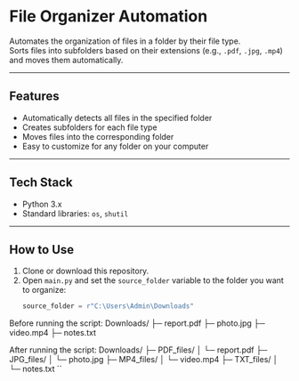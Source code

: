 # File Organizer Automation

Automates the organization of files in a folder by their file type.  
Sorts files into subfolders based on their extensions (e.g., `.pdf`, `.jpg`, `.mp4`) and moves them automatically.  

---

## Features
- Automatically detects all files in the specified folder
- Creates subfolders for each file type
- Moves files into the corresponding folder
- Easy to customize for any folder on your computer

---

## Tech Stack
- Python 3.x
- Standard libraries: `os`, `shutil`

---

## How to Use
1. Clone or download this repository.
2. Open `main.py` and set the `source_folder` variable to the folder you want to organize:
   ```python
   source_folder = r"C:\Users\Admin\Downloads" 


Before running the script:
Downloads/
├─ report.pdf
├─ photo.jpg
├─ video.mp4
├─ notes.txt

After running the script:
Downloads/
├─ PDF_files/
│  └─ report.pdf
├─ JPG_files/
│  └─ photo.jpg
├─ MP4_files/
│  └─ video.mp4
├─ TXT_files/
│  └─ notes.txt
``